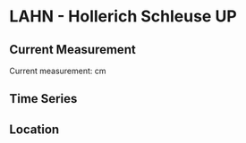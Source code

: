 # LAHN - Hollerich Schleuse UP

## Current Measurement

Current measurement: <Value topic="rivers/pegel-online/LAHN/Hollerich_Schleuse_UP/measurementValue"/> cm

## Time Series

<TimeSeries topic="rivers/pegel-online/LAHN/Hollerich_Schleuse_UP/measurementValue" period="week" />

## Location

<WorldMap>
  <Marker lat="50.30456796313614" lon="7.833096531229734" labelTopic="rivers/pegel-online/LAHN/Hollerich_Schleuse_UP" />
</WorldMap>
